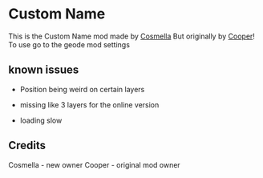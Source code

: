 # Custom Name
This is the Custom Name mod made by [Cosmella](user:14284530) But originally by [Cooper](user:21207551)! 
To use go to the geode mod settings
## known issues

- Position being weird on certain layers

- missing like 3 layers for the online version

- loading slow

## Credits
Cosmella - new owner
Cooper  - original mod owner